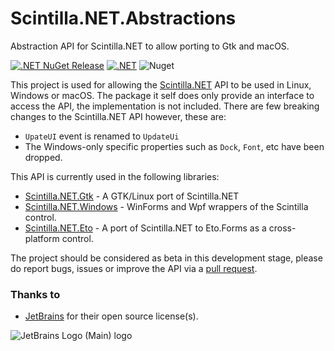 # Scintilla.NET.Abstractions
Abstraction API for Scintilla.NET to allow porting to Gtk and macOS.

[![.NET NuGet Release](https://github.com/VPKSoft/Scintilla.NET.Abstractions/actions/workflows/nuget_release.yml/badge.svg)](https://github.com/VPKSoft/Scintilla.NET.Abstractions/actions/workflows/nuget_release.yml) [![.NET](https://github.com/VPKSoft/Scintilla.NET.Abstractions/actions/workflows/dotnet.yml/badge.svg)](https://github.com/VPKSoft/Scintilla.NET.Abstractions/actions/workflows/dotnet.yml) ![Nuget](https://img.shields.io/nuget/v/Scintilla.NET.Abstractions?style=plastic)

This project is used for allowing the [Scintilla.NET](https://github.com/VPKSoft/Scintilla.NET) API to be used in Linux, Windows or macOS. The package it self does only provide an interface to access the API, the implementation is not included.
There are few breaking changes to the Scintilla.NET API however, these are:
* `UpateUI` event is renamed to `UpdateUi`
* The Windows-only specific properties such as `Dock`, `Font`, etc have been dropped.

This API is currently used in the following libraries:
* [Scintilla.NET.Gtk](https://github.com/VPKSoft/Scintilla.NET.Gtk) - A GTK/Linux port of Scintilla.NET
* [Scintilla.NET.Windows](https://github.com/VPKSoft/Scintilla.NET.Windows) - WinForms and Wpf wrappers of the Scintilla control.
* [Scintilla.NET.Eto](https://github.com/VPKSoft/Scintilla.NET.Eto) - A port of Scintilla.NET to Eto.Forms as a cross-platform control.

The project should be considered as beta in this development stage, please do report bugs, issues or improve the API via a [pull request](https://github.com/VPKSoft/Scintilla.NET.Abstractions/pulls).

### Thanks to
* [JetBrains](https://www.jetbrains.com/?from=Scintilla.NET.Abstractions) for their open source license(s).

![JetBrains Logo (Main) logo](https://resources.jetbrains.com/storage/products/company/brand/logos/jb_beam.svg)
